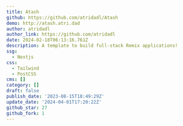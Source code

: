 ```yaml
---
title: Atash
github: https://github.com/atridadl/Atash
demo: http://atash.atri.dad
author: atridadl
author_link: https://github.com/atridadl
date: 2024-02-18T06:13:16.761Z
description: A template to build full-stack Remix applications!
ssg:
  - Nextjs
css:
  - Tailwind
  - PostCSS
cms: []
category: []
draft: false
publish_date: '2023-08-15T18:49:29Z'
update_date: '2024-04-01T17:20:22Z'
github_star: 27
github_fork: 1
---
```

